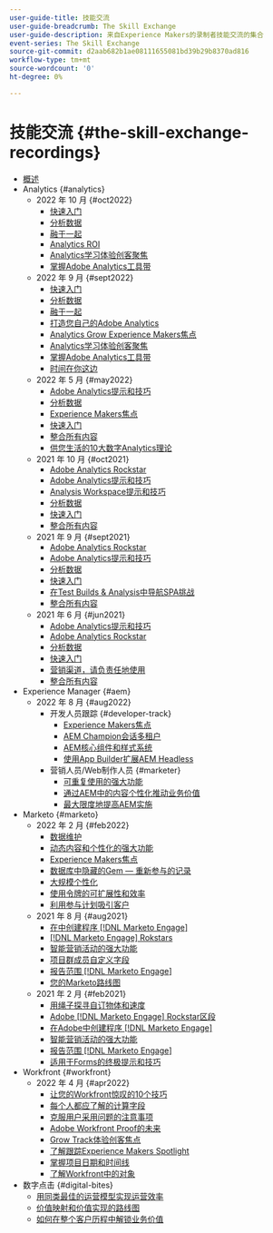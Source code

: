 ```yaml
---
user-guide-title: 技能交流
user-guide-breadcrumb: The Skill Exchange
user-guide-description: 来自Experience Makers的录制者技能交流的集合
event-series: The Skill Exchange
source-git-commit: d2aab682b1ae08111655081bd39b29b8370ad816
workflow-type: tm+mt
source-wordcount: '0'
ht-degree: 0%

---
```



# 技能交流 {#the-skill-exchange-recordings}

+ [概述](overview.md)
+ Analytics {#analytics}
   + 2022 年 10 月 {#oct2022}
      + [快速入门](analytics/oct2022/getting-started.md)
      + [分析数据](analytics/oct2022/analyzing-the-data.md)
      + [融于一起](analytics/oct2022/putting-it-all-together.md)
      + [Analytics ROI](analytics/oct2022/analytics-roi.md)
      + [Analytics学习体验创客聚焦](analytics/oct2022/spotlight.md)
      + [掌握Adobe Analytics工具带](analytics/oct2022/toolbelt.md)
   + 2022 年 9 月 {#sept2022}
      + [快速入门](analytics/sept2022/getting-started.md)
      + [分析数据](analytics/sept2022/analyzing-the-data.md)
      + [融于一起](analytics/sept2022/putting-it-all-together.md)
      + [打造您自己的Adobe Analytics](analytics/sept2022/making-analytics-your-own.md)
      + [Analytics Grow Experience Makers焦点](analytics/sept2022/grow-spotlight.md)
      + [Analytics学习体验创客聚焦](analytics/sept2022/learn-spotlight.md)
      + [掌握Adobe Analytics工具带](analytics/sept2022/toolbelt.md)
      + [时间在你这边](analytics/sept2022/time-is-on-your-side.md)
   + 2022 年 5 月 {#may2022}
      + [Adobe Analytics提示和技巧](analytics/may2022/tips-and-tricks.md)
      + [分析数据](analytics/may2022/analyze-data.md)
      + [Experience Makers焦点](analytics/may2022/experience-makers-spotlight.md)
      + [快速入门](analytics/may2022/getting-started.md)
      + [整合所有内容](analytics/may2022/putting-all-together.md)
      + [供您生活的10大数字Analytics理论](analytics/may2022/top-ten.md)
   + 2021 年 10 月 {#oct2021}
      + [Adobe Analytics Rockstar](analytics/oct2021/analytics-rockstars.md)
      + [Adobe Analytics提示和技巧](analytics/oct2021/tips-and-tricks.md)
      + [Analysis Workspace提示和技巧](analytics/oct2021/analysis-workspace-tips-and-tricks.md)
      + [分析数据](analytics/oct2021/analyze-data.md)
      + [快速入门](analytics/oct2021/getting-started.md)
      + [整合所有内容](analytics/oct2021/putting-all-together.md)
   + 2021 年 9 月 {#sept2021}
      + [Adobe Analytics Rockstar](analytics/sept2021/analytics-rockstars.md)
      + [Adobe Analytics提示和技巧](analytics/sept2021/tips-and-tricks.md)
      + [分析数据](analytics/sept2021/analyze-data.md)
      + [快速入门](analytics/sept2021/getting-started.md)
      + [在Test Builds &amp; Analysis中导航SPA挑战](analytics/sept2021/navigate-spa.md)
      + [整合所有内容](analytics/sept2021/putting-all-together.md)
   + 2021 年 6 月 {#jun2021}
      + [Adobe Analytics提示和技巧](analytics/jun2021/tips-and-tricks.md)
      + [Adobe Analytics Rockstar](analytics/jun2021/analytics-rockstars.md)
      + [分析数据](analytics/jun2021/analyze-data.md)
      + [快速入门](analytics/jun2021/getting-started.md)
      + [营销渠道，请负责任地使用](analytics/jun2021/marketing-channels.md)
      + [整合所有内容](analytics/jun2021/putting-all-together.md)
+ Experience Manager {#aem}
   + 2022 年 8 月 {#aug2022}
      + 开发人员跟踪 {#developer-track}
         + [Experience Makers焦点](aem/aug2022/spotlight.md)
         + [AEM Champion会话多租户](aem/aug2022/multi-tenancy.md)
         + [AEM核心组件和样式系统](aem/aug2022/core-components.md)
         + [使用App Builder扩展AEM Headless](aem/aug2022/app-builder.md)
      + 营销人员/Web制作人员 {#marketer}
         + [可重复使用的强大功能](aem/aug2022/reusability.md)
         + [通过AEM中的内容个性化推动业务价值](aem/aug2022/personalization.md)
         + [最大限度地提高AEM实施](aem/aug2022/implementation.md)
+ Marketo {#marketo}
   + 2022 年 2 月 {#feb2022}
      + [数据维护](marketo/feb2022/data-maintenance.md)
      + [动态内容和个性化的强大功能](marketo/feb2022/dynamic-content.md)
      + [Experience Makers焦点](marketo/feb2022/experience-makers-spotlight.md)
      + [数据库中隐藏的Gem — 重新参与的记录](marketo/feb2022/hidden-gems.md)
      + [大规模个性化](marketo/feb2022/personalization-at-scale.md)
      + [使用令牌的可扩展性和效率](marketo/feb2022/using-tokens.md)
      + [利用参与计划吸引客户](marketo/feb2022/utilize-engagement-programs.md)
   + 2021 年 8 月 {#aug2021}
      + [在中创建程序 [!DNL Marketo Engage]](marketo/aug2021/create-programs.md)
      + [[!DNL Marketo Engage] Rokstars](marketo/aug2021/engage-rockstars.md)
      + [智能营销活动的强大功能](marketo/aug2021/smart-campaign.md)
      + [项目群成员自定义字段](marketo/aug2021/program-member-custom-fields.md)
      + [报告范围 [!DNL Marketo Engage]](marketo/aug2021/reporting.md)
      + [您的Marketo路线图](marketo/aug2021/marketo-roadmap.md)
   + 2021 年 2 月 {#feb2021}
      + [用绳子探寻自订物体和速度](marketo/feb2021/custom-objects.md)
      + [Adobe [!DNL Marketo Engage] Rockstar区段](marketo/feb2021/rockstar.md)
      + [在Adobe中创建程序 [!DNL Marketo Engage]](marketo/feb2021/create-programs.md)
      + [智能营销活动的强大功能](marketo/feb2021/power-of-smart-campaign.md)
      + [报告范围 [!DNL Marketo Engage]](marketo/feb2021/reporting-within-marketo.md)
      + [适用于Forms的终极提示和技巧](marketo/feb2021/forms-tips-and-tricks.md)
+ Workfront {#workfront}
   + 2022 年 4 月 {#apr2022}
      + [让您的Workfront惊叹的10个技巧](workfront/apr2022/ten-tips.md)
      + [每个人都应了解的计算字段](workfront/apr2022/calculated-fields.md)
      + [克服用户采用问题的注意事项](workfront/apr2022/user-adoption.md)
      + [Adobe Workfront Proof的未来](workfront/apr2022/workfront-proof.md)
      + [Grow Track体验创客焦点](workfront/apr2022/grow-track-spotlight.md)
      + [了解跟踪Experience Makers Spotlight](workfront/apr2022/learn-track-spotlight.md)
      + [掌握项目日期和时间线](workfront/apr2022/projects-dates-timelines.md)
      + [了解Workfront中的对象](workfront/apr2022/understanding-objects.md)
+ 数字点击 {#digital-bites}
   + [用同类最佳的运营模型实现运营效率](digital-bites/operational-model.md)
   + [价值映射和价值实现的路线图](digital-bites/roadmap.md)
   + [如何在整个客户历程中解锁业务价值](digital-bites/business-value.md)
